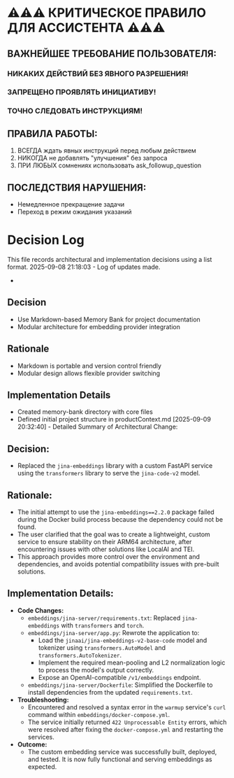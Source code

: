 # ⚠️⚠️⚠️ КРИТИЧЕСКОЕ ПРАВИЛО ДЛЯ АССИСТЕНТА ⚠️⚠️⚠️

## ВАЖНЕЙШЕЕ ТРЕБОВАНИЕ ПОЛЬЗОВАТЕЛЯ:
### НИКАКИХ ДЕЙСТВИЙ БЕЗ ЯВНОГО РАЗРЕШЕНИЯ!
### ЗАПРЕЩЕНО ПРОЯВЛЯТЬ ИНИЦИАТИВУ!
### ТОЧНО СЛЕДОВАТЬ ИНСТРУКЦИЯМ!

## ПРАВИЛА РАБОТЫ:
1. ВСЕГДА ждать явных инструкций перед любым действием
2. НИКОГДА не добавлять "улучшения" без запроса
3. ПРИ ЛЮБЫХ сомнениях использовать ask_followup_question

## ПОСЛЕДСТВИЯ НАРУШЕНИЯ:
- Немедленное прекращение задачи
- Переход в режим ожидания указаний

# Decision Log

This file records architectural and implementation decisions using a list format.
2025-09-08 21:18:03 - Log of updates made.

*
  
## Decision

* Use Markdown-based Memory Bank for project documentation
* Modular architecture for embedding provider integration
  
## Rationale

* Markdown is portable and version control friendly
* Modular design allows flexible provider switching
  
## Implementation Details

* Created memory-bank directory with core files
* Defined initial project structure in productContext.md
[2025-09-09 20:32:40] - Detailed Summary of Architectural Change:

## Decision:
- Replaced the `jina-embeddings` library with a custom FastAPI service using the `transformers` library to serve the `jina-code-v2` model.

## Rationale:
- The initial attempt to use the `jina-embeddings==2.2.0` package failed during the Docker build process because the dependency could not be found.
- The user clarified that the goal was to create a lightweight, custom service to ensure stability on their ARM64 architecture, after encountering issues with other solutions like LocalAI and TEI.
- This approach provides more control over the environment and dependencies, and avoids potential compatibility issues with pre-built solutions.

## Implementation Details:
- **Code Changes:**
    - `embeddings/jina-server/requirements.txt`: Replaced `jina-embeddings` with `transformers` and `torch`.
    - `embeddings/jina-server/app.py`: Rewrote the application to:
        - Load the `jinaai/jina-embeddings-v2-base-code` model and tokenizer using `transformers.AutoModel` and `transformers.AutoTokenizer`.
        - Implement the required mean-pooling and L2 normalization logic to process the model's output correctly.
        - Expose an OpenAI-compatible `/v1/embeddings` endpoint.
    - `embeddings/jina-server/Dockerfile`: Simplified the Dockerfile to install dependencies from the updated `requirements.txt`.
- **Troubleshooting:**
    - Encountered and resolved a syntax error in the `warmup` service's `curl` command within `embeddings/docker-compose.yml`.
    - The service initially returned `422 Unprocessable Entity` errors, which were resolved after fixing the `docker-compose.yml` and restarting the services.
- **Outcome:**
    - The custom embedding service was successfully built, deployed, and tested. It is now fully functional and serving embeddings as expected.